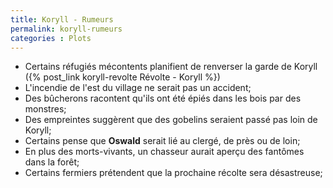 ```yaml
---
title: Koryll - Rumeurs
permalink: koryll-rumeurs
categories : Plots
---
```

- Certains réfugiés mécontents planifient de renverser la garde de Koryll ({% post_link koryll-revolte Révolte - Koryll %})
- L'incendie de l'est du village ne serait pas un accident;
- Des bûcherons racontent qu'ils ont été épiés dans les bois par des monstres;
- Des empreintes suggèrent que des gobelins seraient passé pas loin de Koryll;
- Certains pense que **Oswald** serait lié au clergé, de près ou de loin;
- En plus des morts-vivants, un chasseur aurait aperçu des fantômes dans la forêt;
- Certains fermiers prétendent que la prochaine récolte sera désastreuse;
